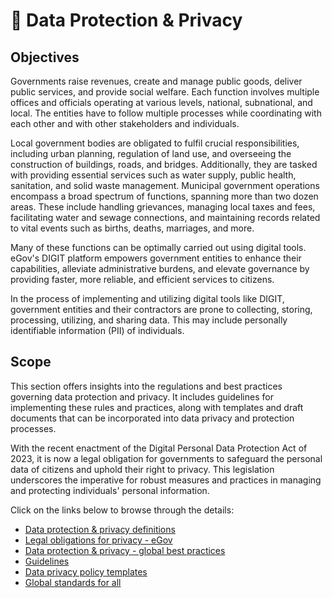 # 🔐 Data Protection & Privacy

## Objectives

Governments raise revenues, create and manage public goods, deliver public services, and provide social welfare. Each function involves multiple offices and officials operating at various levels, national, subnational, and local. The entities have to follow multiple processes while coordinating with each other and with other stakeholders and individuals.

Local government bodies are obligated to fulfil crucial responsibilities, including urban planning, regulation of land use, and overseeing the construction of buildings, roads, and bridges. Additionally, they are tasked with providing essential services such as water supply, public health, sanitation, and solid waste management. Municipal government operations encompass a broad spectrum of functions, spanning more than two dozen areas. These include handling grievances, managing local taxes and fees, facilitating water and sewage connections, and maintaining records related to vital events such as births, deaths, marriages, and more.

Many of these functions can be optimally carried out using digital tools. eGov's DIGIT platform empowers government entities to enhance their capabilities, alleviate administrative burdens, and elevate governance by providing faster, more reliable, and efficient services to citizens.

In the process of implementing and utilizing digital tools like DIGIT, government entities and their contractors are prone to collecting, storing, processing, utilizing, and sharing data. This may include personally identifiable information (PII) of individuals.

## Scope

This section offers insights into the regulations and best practices governing data protection and privacy. It includes guidelines for implementing these rules and practices, along with templates and draft documents that can be incorporated into data privacy and protection processes.

With the recent enactment of the Digital Personal Data Protection Act of 2023, it is now a legal obligation for governments to safeguard the personal data of citizens and uphold their right to privacy. This legislation underscores the imperative for robust measures and practices in managing and protecting individuals' personal information.

Click on the links below to browse through the details:

* [Data protection & privacy definitions](data-protection-and-privacy-definitions.md)
* [Legal obligations for privacy - eGov](legal-obligations-for-privacy-egov.md)
* [Data protection & privacy - global best practices](data-protection-and-privacy-global-best-practices.md)
* [Guidelines](guidelines/)
* [Data privacy policy templates](data-privacy-policy-templates/)
* [Global standards for all](global-standards-for-all-roles.md)
